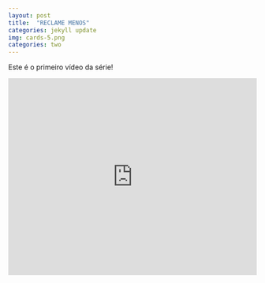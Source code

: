 ```yaml
---
layout: post
title:  "RECLAME MENOS"
categories: jekyll update
img: cards-5.png
categories: two
---
```


Este é o primeiro vídeo da série! 

<div class='embed-container'>
<iframe style="width: 100% !important; height: 400px"  src="https://www.youtube.com/embed/2-_e3eCUxSg" frameborder="0" allowfullscreen></iframe>
</div>
